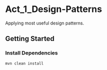 # Act_1_Design-Patterns

Applying most useful design patterns.

## Getting Started

### Install Dependencies
```console
mvn clean install
```